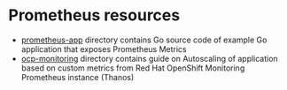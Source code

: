 # Prometheus resources

- [prometheus-app](prometheus-app) directory contains Go source code of example Go application that exposes Prometheus Metrics
- [ocp-monitoring](ocp-monitoring) directory contains guide on Autoscaling of application based on custom metrics from Red Hat OpenShift Monitoring Prometheus instance (Thanos)
